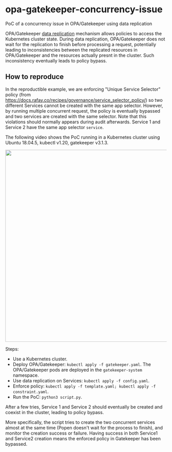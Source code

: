 # opa-gatekeeper-concurrency-issue
PoC of a concurrency issue in OPA/Gatekeeper using data replication

OPA/Gatekeeper [data replication](https://open-policy-agent.github.io/gatekeeper/website/docs/sync/) mechanism allows policies to access the Kubernetes cluster state. 
During data replication, OPA/Gatekeeper does not wait for the replication to finish before processing a request, potentially leading to inconsistencies between the replicated resources in OPA/Gatekeeper and the resources actually presnt in the cluster. Such inconsistency eventually leads to policy bypass.

## How to reproduce
In the reproductible example, we are enforcing "Unique Service Selector" policy (from https://docs.rafay.co/recipes/governance/service_selector_policy/) so two different Services cannot be created with the same app selector. However, by running multiple concurrent request, the policy is eventually bypassed and two services are created with the same selector. Note that this violations should normally appears during audit afterwards. Service 1 and Service 2 have the same app selector `service`.


The following video shows the PoC running in a Kubernetes cluster using Ubuntu 18.04.5, kubectl v1.20, gatekeeper v3.1.3.

<img src="poc.gif" width="600" />

Steps:
- Use a Kubernetes cluster.
- Deploy OPA/Gatekeeper: `kubectl apply -f gatekeeper.yaml`. The OPA/Gatekeeper pods are deployed in the `gatekeeper-system` namespace.
- Use data replication on Services: `kubectl apply -f config.yaml`.
- Enforce policy: `kubectl apply -f template.yaml; kubectl apply -f constraint.yaml`. 
- Run the PoC: `python3 script.py`.

After a few tries, Service 1 and Service 2 should eventually be created and coexist in the cluster, leading to policy bypass.

More specifically, the script tries to create the two concurrent services almost at the same time (Popen doesn't wait for the process to finish), and monitor the creation success or failure. Having success in both Service1 and Service2 creation means the enforced policy in Gatekeeper has been bypassed.
